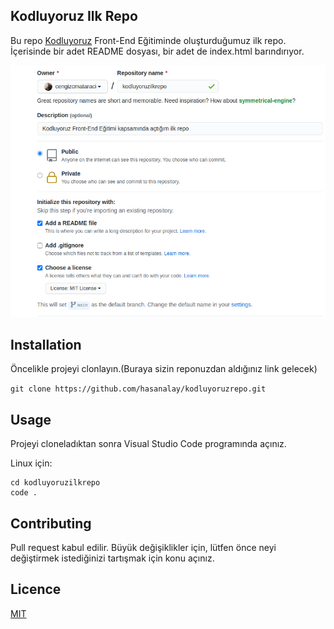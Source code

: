 ## Kodluyoruz Ilk Repo

Bu repo [Kodluyoruz](https://kodluyoruz.org) Front-End Eğitiminde oluşturduğumuz ilk repo. İçerisinde bir adet README dosyası, bir adet de index.html barındırıyor.

![](https://raw.githubusercontent.com/Kodluyoruz/taskforce/main/git/odev1/figures/github.png)

## Installation

Öncelikle projeyi clonlayın.(Buraya sizin reponuzdan aldığınız link gelecek)

`
git clone https://github.com/hasanalay/kodluyoruzrepo.git
`

## Usage

Projeyi cloneladıktan sonra Visual Studio Code programında açınız.

Linux için:
```
cd kodluyoruzilkrepo
code .
```

## Contributing
Pull request kabul edilir. Büyük değişiklikler için, lütfen önce neyi değiştirmek istediğinizi tartışmak için konu açınız.

## Licence
[MIT](https://choosealicense.com/licenses/mit/)

